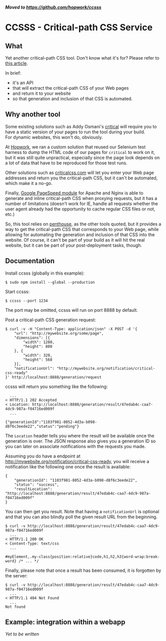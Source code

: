 

***Moved to https://github.com/hopwork/ccsss***


# CCSSS - Critical-path CSS Service

## What

Yet another critical-path CSS tool. Don't know what it's for? Please refer to
[this article](https://developers.google.com/web/fundamentals/performance/critical-rendering-path/?hl=en).

In brief:

* it's an API
* that will extract the critical-path CSS of your Web pages
* and return it to your website
* so that generation and inclusion of that CSS is automated.


## Why another tool

Some existing solutions such as Addy Osmani's [critical](https://github.com/addyosmani/critical)
will require you to have a static version of your pages to run the tool during your build.  
For dynamic websites, this won't do, obviously.

At [Hopwork](https://www.hopwork.com), we ran a custom solution that reused our Selenium
test harness to dump the HTML code of our pages for `critical` to work on it, but it was
still quite unpractical, especially since the page look depends on a lot of data that
have to be reproduced for those test runs.

Other solutions such as [criticalcss.com](http://criticalcss.com/) will let you enter
your Web page addresses and return you the critical-path CSS, but it can't be automated,
which make it a no-go.

Finally, [Google PageSpeed module](https://developers.google.com/speed/pagespeed/module/filter-prioritize-critical-css)
for Apache and Nginx is able to generate and inline critical-path CSS when proxying
requests, but it has a number of limitations (doesn't work for IE, handle all requests
whether the user agent already had the opportunity to cache regular CSS files or not, etc.)

So, this tool relies on [penthouse](https://github.com/pocketjoso/penthouse), as the
other tools quoted, but it provides a way to get the critical-path CSS that corresponds
to your Web page, while allowing for automating the generation and inclusion of that CSS
into the website. Of course, it can't be part of your build as it will hit the real
website, but it can be part of your post-deployment tasks, though.


## Documentation

Install ccsss (globally in this example):

    $ sudo npm install --global --production

Start ccsss:

    $ ccsss --port 1234

The port may be omitted, ccsss will run on port 8888 by default.

Post a critical-path CSS generation request:

    $ curl -v -H "Content-Type: application/json" -X POST -d '{
        "url": "http://mywebsite.org/some/page",
        "dimensions": [{
            "width": 1280,
            "height": 800
        }, {
            "width": 320,
            "height": 568
        }],
        "notificationUrl": "http://mywebsite.org/notification/critical-css-ready"
    }' http://localhost:8888/generation/request

ccsss will return you something like the following:

      ...
    < HTTP/1.1 202 Accepted
    < Location: http://localhost:8888/generation/result/47edab4c-caa7-4dc9-987a-f04716ed009f
      ...

    {"generationId":"1103f981-8052-4d3a-b098-d8f6c3eede22","status":"pending"}

The `Location` header tells you where the result will be available once the generation is over.
The JSON response also gives you a generation ID so you can later on associate notifications with
the requests you made.

Assuming you do have a endpoint at http://mywebsite.org/notification/critical-css-ready,
you will receive a notification like the following one once the result is available:

    {
        "generationId": "1103f981-8052-4d3a-b098-d8f6c3eede22",
        "status": "success",
        "resultLocation": "http://localhost:8888/generation/result/47edab4c-caa7-4dc9-987a-f04716ed009f"
    }

You can then get you result. Note that having a `notificationUrl` is optional and that
you can also blindly poll the given result URL from the beginning.

    $ curl -v http://localhost:8888/generation/result/47edab4c-caa7-4dc9-987a-f04716ed009f
      ... 
    < HTTP/1.1 200 OK
    < Content-Type: text/css
      ...

    #myElement,.my-class{position:relative}code,h1,h2,h3{word-wrap:break-word} /* ... */

Finally, please note that once a result has been consumed, it is forgotten by the server:

    $ curl -v http://localhost:8888/generation/result/47edab4c-caa7-4dc9-987a-f04716ed009f
      ... 
    < HTTP/1.1 404 Not Found
      ...
    Not found


## Example: integration within a webapp

_Yet to be written_
